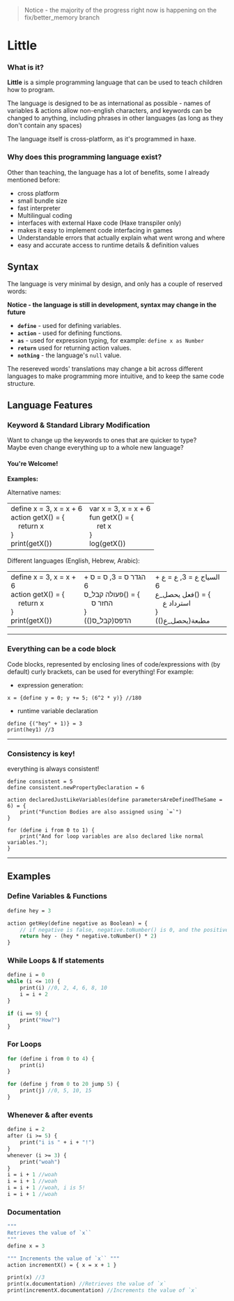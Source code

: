 > Notice - the majority of the progress right now is happening on the fix/better_memory branch
# Little

### What is it?

**Little** is a simple programming language that can be used to teach children how to program.

The language is designed to be as international as possible - names of variables & actions allow non-english characters, and keywords can be changed to anything, including phrases in other languages (as long as they don't contain any spaces)

The language itself is cross-platform, as it's programmed in haxe.

### Why does this programming language exist?

Other than teaching, the language has a lot of benefits, some I already mentioned before:

 - cross platform
 - small bundle size
 - fast interpreter
 - Multilingual coding
 - interfaces with external Haxe code (Haxe transpiler only)
 - makes it easy to implement code interfacing in games
 - Understandable errors that actually explain what went wrong and where
 - easy and accurate access to runtime details & definition values

## Syntax

The language is very minimal by design, and only has a couple of reserved words:

**Notice - the language is still in development, syntax may change in the future**

 - **`define`** - used for defining variables.
 - **`action`** - used for defining functions.
 - **`as`** - used for expression typing, for example: `define x as Number`
 - **`return`** used for returning action values.
 - **`nothing`** - the language's `null` value.

The resereved words' translations may change a bit across different languages to make programming more intuitive, and to keep the same code structure.

## Language Features

### Keyword & Standard Library Modification

Want to change up the keywords to ones that are quicker to type?  
Maybe even change everything up to a whole new language?

#### You're Welcome!
**Examples:**

Alternative names:
<table>
    <tr>
        <td>
        define x = 3, x = x + 6<br>action getX() = {<br>&nbsp;&nbsp;&nbsp;&nbsp;return x<br>}<br>print(getX())
        </td>
        <td>
        var x = 3, x = x + 6<br>fun getX() = {<br>&nbsp;&nbsp;&nbsp;&nbsp;ret x<br>}<br>log(getX())
        </td>
    </tr>
</table>

Different languages (English, Hebrew, Arabic):
<table>
    <tr>
        <td>
        define x = 3, x = x + 6<br>action getX() = {<br>&nbsp;&nbsp;&nbsp;&nbsp;return x<br>}<br>print(getX())
        </td>
        <td>
        הגדר ס = 3, ס = ס + 6<br>פעולה קבל_ס() = {<br>&nbsp;&nbsp;&nbsp;&nbsp;החזר ס<br>}<br>הדפס(קבל_ס())
        </td>
        <td>
        السياج ع = 3, ع = ع + 6<br>فعل يحصل_ع() = {<br>&nbsp;&nbsp;&nbsp;&nbsp;استرداد ع<br>}<br>مطبعة(يحصل_ع())
        </td>
    </tr>
</table>

---

### Everything can be a code block

Code blocks, represented by enclosing lines of code/expressions with (by default) curly brackets, can be used for everything! For example:
 - expression generation:
```
x = {define y = 0; y += 5; (6^2 * y)} //180
```
 - runtime variable declaration
```
define {("hey" + 1)} = 3
print(hey1) //3
```

---

### Consistency is key!

everything is always consistent!
```
define consistent = 5
define consistent.newPropertyDeclaration = 6

action declaredJustLikeVariables(define parametersAreDefinedTheSame = 6) = {
    print("Function Bodies are also assigned using `=`")
}

for (define i from 0 to 1) {
    print("And for loop variables are also declared like normal variables.");
}
```
---

## Examples

### Define Variables & Functions
```hx
define hey = 3

action getHey(define negative as Boolean) = {
    // if negative is false, negative.toNumber() is 0, and the positive is returned (hey - 0).
    return hey - (hey * negative.toNumber() * 2) 
}
```

### While Loops & If statements
```hx
define i = 0
while (i <= 10) {
    print(i) //0, 2, 4, 6, 8, 10
    i = i + 2
}

if (i == 9) {
    print("How?")
}
```

### For Loops
```hx
for (define i from 0 to 4) {
    print(i)
}

for (define j from 0 to 20 jump 5) {
    print(j) //0, 5, 10, 15
}
```

### Whenever & after events
```hx
define i = 2
after (i >= 5) {
    print("i is " + i + "!")
}
whenever (i >= 3) {
    print("woah")
}
i = i + 1 //woah
i = i + 1 //woah
i = i + 1 //woah, i is 5!
i = i + 1 //woah
```

### Documentation
```hx
"""
Retrieves the value of `x``
"""
define x = 3

""" Increments the value of `x`` """
action incrementX() = { x = x + 1 }

print(x) //3
print(x.documentation) //Retrieves the value of `x`
print(incrementX.documentation) //Increments the value of `x`
```